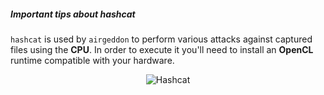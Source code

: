 ##### Important tips about hashcat

`hashcat` is used by `airgeddon` to perform various attacks against captured files using the **CPU**. In order to execute it you'll need to install an **OpenCL** runtime compatible with your hardware.

<p align="center">
	<img src="https://raw.githubusercontent.com/v1s1t0r1sh3r3/airgeddon/docker/imgs/wiki/hashcat_logo.png" title="Hashcat"/>
</p>